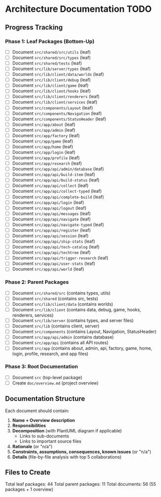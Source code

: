 # Architecture Documentation TODO

## Progress Tracking

### Phase 1: Leaf Packages (Bottom-Up)
- [ ] Document `src/shared/src/utils` (leaf)
- [ ] Document `src/shared/src/types` (leaf)
- [ ] Document `src/shared/tests` (leaf)
- [ ] Document `src/lib/server/types` (leaf)
- [ ] Document `src/lib/client/data/worlds` (leaf)
- [ ] Document `src/lib/client/debug` (leaf)
- [ ] Document `src/lib/client/game` (leaf)
- [ ] Document `src/lib/client/hooks` (leaf)
- [ ] Document `src/lib/client/renderers` (leaf)
- [ ] Document `src/lib/client/services` (leaf)
- [ ] Document `src/components/Layout` (leaf)
- [ ] Document `src/components/Navigation` (leaf)
- [ ] Document `src/components/StatusHeader` (leaf)
- [ ] Document `src/app/about` (leaf)
- [ ] Document `src/app/admin` (leaf)
- [ ] Document `src/app/factory` (leaf)
- [ ] Document `src/app/game` (leaf)
- [ ] Document `src/app/home` (leaf)
- [ ] Document `src/app/login` (leaf)
- [ ] Document `src/app/profile` (leaf)
- [ ] Document `src/app/research` (leaf)
- [ ] Document `src/app/api/admin/database` (leaf)
- [ ] Document `src/app/api/build-item` (leaf)
- [ ] Document `src/app/api/build-status` (leaf)
- [ ] Document `src/app/api/collect` (leaf)
- [ ] Document `src/app/api/collect-typed` (leaf)
- [ ] Document `src/app/api/complete-build` (leaf)
- [ ] Document `src/app/api/login` (leaf)
- [ ] Document `src/app/api/logout` (leaf)
- [ ] Document `src/app/api/messages` (leaf)
- [ ] Document `src/app/api/navigate` (leaf)
- [ ] Document `src/app/api/navigate-typed` (leaf)
- [ ] Document `src/app/api/register` (leaf)
- [ ] Document `src/app/api/session` (leaf)
- [ ] Document `src/app/api/ship-stats` (leaf)
- [ ] Document `src/app/api/tech-catalog` (leaf)
- [ ] Document `src/app/api/techtree` (leaf)
- [ ] Document `src/app/api/trigger-research` (leaf)
- [ ] Document `src/app/api/user-stats` (leaf)
- [ ] Document `src/app/api/world` (leaf)

### Phase 2: Parent Packages
- [ ] Document `src/shared/src` (contains types, utils)
- [ ] Document `src/shared` (contains src, tests)
- [ ] Document `src/lib/client/data` (contains worlds)
- [ ] Document `src/lib/client` (contains data, debug, game, hooks, renderers, services)
- [ ] Document `src/lib/server` (contains types, and server files)
- [ ] Document `src/lib` (contains client, server)
- [ ] Document `src/components` (contains Layout, Navigation, StatusHeader)
- [ ] Document `src/app/api/admin` (contains database)
- [ ] Document `src/app/api` (contains all API routes)
- [ ] Document `src/app` (contains about, admin, api, factory, game, home, login, profile, research, and app files)

### Phase 3: Root Documentation
- [ ] Document `src` (top-level package)
- [ ] Create `doc/overview.md` (project overview)

## Documentation Structure

Each document should contain:
1. **Name + Overview description**
2. **Responsibilities**
3. **Decomposition** (with PlantUML diagram if applicable)
   - Links to sub-documents
   - Links to important source files
4. **Rationale** (or "n/a")
5. **Constraints, assumptions, consequences, known issues** (or "n/a")
6. **Details** (file-by-file analysis with top 5 collaborations)

## Files to Create
Total leaf packages: 44
Total parent packages: 11
Total documents: 56 (55 packages + 1 overview)
